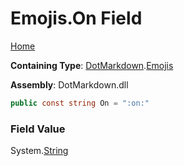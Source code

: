 # Emojis\.On Field

[Home](../../../README.md)

**Containing Type**: [DotMarkdown](../../README.md)\.[Emojis](../README.md)

**Assembly**: DotMarkdown\.dll

```csharp
public const string On = ":on:"
```

### Field Value

System\.[String](https://docs.microsoft.com/en-us/dotnet/api/system.string)
